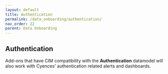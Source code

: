 ```yaml
---
layout: default
title: Authentication
permalink: /data_onboarding/authentication/
nav_order: 22
parent: Data Onboarding
---
```


## **Authentication** 

Add-ons that have CIM compatibility with the **Authentication** datamodel will also work with Cyences' authentication related alerts and dashboards.